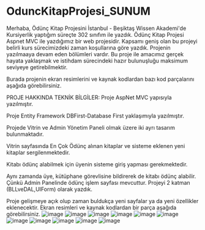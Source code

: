 # OduncKitapProjesi_SUNUM
Merhaba, Ödünç Kitap Projesini İstanbul - Beşiktaş Wissen Akademi'de Kursiyerlik yaptığım süreçte 302 sınıfım ile yazdık. Ödünç Kitap Projesi Aspnet MVC ile yazdığımız bir web projesidir. Kapsamı geniş olan bu projeyi belirli kurs sürecimizdeki zaman koşullarına göre yazdık. Projenin yazılmaaya devam eden bölümleri vardır. Bu proje ile amacımız gerçek hayata yaklaşmak ve istihdam sürecindeki hazır bulunuşluğu maksimum seviyeye getirebilmektir.

Burada projenin ekran resimlerini ve kaynak kodlardan bazı kod parçalarını aşağıda görebilirsiniz.

PROJE HAKKINDA TEKNİK BİLGİLER:
Proje AspNet MVC yapısıyla yazılmıştır. 

Proje Entity Framework DBFirst-Database First yaklaşımıyla yazılmıştır. 

Projede Vitrin ve Admin Yönetim Paneli olmak üzere iki ayrı tasarım bulunmaktadır. 

Vitrin sayfasında En Çok Ödünç alınan kitaplar ve sisteme eklenen yeni kitaplar sergilenmektedir. 

Kitabı ödünç alabilmek için üyenin sisteme giriş yapması gerekmektedir. 

Aynı zamanda üye, kütüphane görevlisine bildirerek de kitabı ödünç alabilir. Çünkü Admin Panelinde ödünç işlem sayfası mevcuttur. 
Projeyi 2 katman (BLLveDAL,UIForm) olarak yazdık. 

Proje gelişmeye açık olup zaman buldukça yeni sayfalar ya da yeni özellikler eklenecektir. Ekran resimleri ve kaynak kodlardan bir parça aşağıda görebilirsiniz.
![image](https://user-images.githubusercontent.com/73429501/220860460-b93ae516-47ec-4a56-931f-2f28327d1f3a.png)
![image](https://user-images.githubusercontent.com/73429501/220860483-42eedd27-268f-4aa9-a45c-c96fbafb5349.png)
![image](https://user-images.githubusercontent.com/73429501/220860498-0e1e6f04-617b-441a-985a-afad60fcf5a0.png)
![image](https://user-images.githubusercontent.com/73429501/220860512-1b8af546-aee5-46af-98a4-0de787ced9d6.png)
![image](https://user-images.githubusercontent.com/73429501/220860520-38d2b457-c34f-4571-9ac5-99fa540e6712.png)
![image](https://user-images.githubusercontent.com/73429501/220860530-55fd0dc8-3794-48f8-affd-ff492328c224.png)
![image](https://user-images.githubusercontent.com/73429501/220860540-78fa505a-9661-4ec1-a323-05dd293236ef.png)
![image](https://user-images.githubusercontent.com/73429501/220860550-0533735e-3d46-450e-b01a-ffd5804358d8.png)
![image](https://user-images.githubusercontent.com/73429501/220860571-8c41f0a0-001e-4c20-90ec-4cd66e2a34a5.png)
![image](https://user-images.githubusercontent.com/73429501/220860578-b0ff673a-0633-46ed-b376-ad909def2814.png)
![image](https://user-images.githubusercontent.com/73429501/220860586-1e2bc48f-21f5-4190-aa5a-0409c7bc13b0.png)
